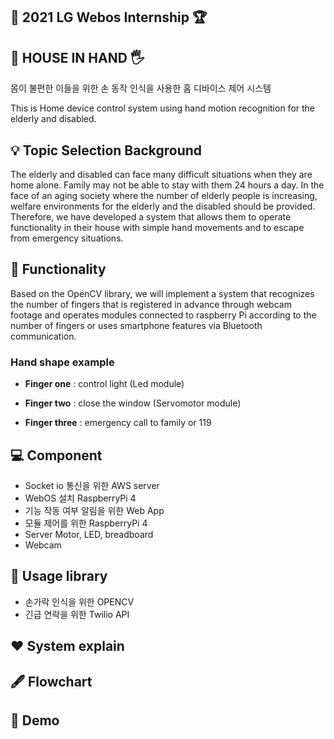 ## :checkered_flag: 2021 LG Webos Internship :trophy:

## 🏡 HOUSE IN HAND 🖐️ ##  
  몸이 불편한 이들을 위한 손 동작 인식을 사용한 홈 디바이스 제어 시스템
  
  
  This is Home device control system using hand motion recognition for the elderly and disabled.

## 💡 Topic Selection Background

The elderly and disabled can face many difficult situations when they are home alone. Family may not be able to stay with them 24 hours a day. In the face of an aging society  where the number of elderly people is increasing, welfare environments for the elderly and the disabled should be provided. Therefore, we have developed a system that allows them to operate functionality in their house with simple hand movements and to escape from emergency situations.

## :pushpin: Functionality


Based on the OpenCV library, we will implement a system that recognizes the number of fingers that is registered in advance through webcam footage and operates modules connected to raspberry Pi according to the number of fingers or uses smartphone features via Bluetooth communication.

  ### Hand shape example

  -   **Finger one** : control light (Led module)
    
  -   **Finger two** : close the window (Servomotor module) 
   
  -   **Finger three** : emergency call to family or 119
 
 
## :computer: Component

 - Socket io 통신을 위한 AWS server
 - WebOS 설치 RaspberryPi 4
 - 기능 작동 여부 알림을 위한 Web App
 - 모듈 제어를 위한 RaspberryPi 4
 - Server Motor, LED, breadboard
 - Webcam


## 📁 Usage library

 - 손가락 인식을 위한 OPENCV 
 - 긴급 연락을 위한 Twilio API 

## ❤️ System explain

## 🖋 Flowchart

## 🧸 Demo
